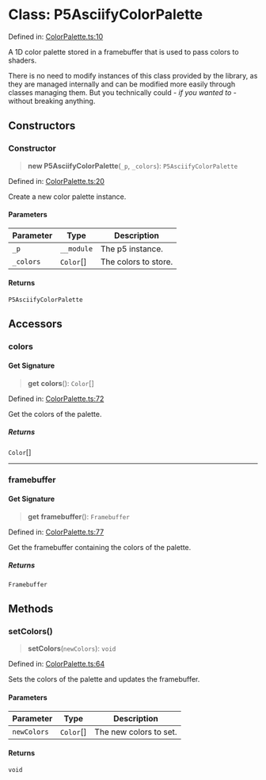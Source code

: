 # Class: P5AsciifyColorPalette

Defined in: [ColorPalette.ts:10](https://github.com/humanbydefinition/p5.asciify/blob/fec90c4382e90afa818d1e2d47829d9ca98f5310/src/lib/ColorPalette.ts#L10)

A 1D color palette stored in a framebuffer that is used to pass colors to shaders.

There is no need to modify instances of this class provided by the library,
as they are managed internally and can be modified more easily through classes managing them.
But you technically could - _if you wanted to_ - without breaking anything.

## Constructors

### Constructor

> **new P5AsciifyColorPalette**(`_p`, `_colors`): `P5AsciifyColorPalette`

Defined in: [ColorPalette.ts:20](https://github.com/humanbydefinition/p5.asciify/blob/fec90c4382e90afa818d1e2d47829d9ca98f5310/src/lib/ColorPalette.ts#L20)

Create a new color palette instance.

#### Parameters

| Parameter | Type       | Description          |
| --------- | ---------- | -------------------- |
| `_p`      | `__module` | The p5 instance.     |
| `_colors` | `Color`[]  | The colors to store. |

#### Returns

`P5AsciifyColorPalette`

## Accessors

### colors

#### Get Signature

> **get** **colors**(): `Color`[]

Defined in: [ColorPalette.ts:72](https://github.com/humanbydefinition/p5.asciify/blob/fec90c4382e90afa818d1e2d47829d9ca98f5310/src/lib/ColorPalette.ts#L72)

Get the colors of the palette.

##### Returns

`Color`[]

---

### framebuffer

#### Get Signature

> **get** **framebuffer**(): `Framebuffer`

Defined in: [ColorPalette.ts:77](https://github.com/humanbydefinition/p5.asciify/blob/fec90c4382e90afa818d1e2d47829d9ca98f5310/src/lib/ColorPalette.ts#L77)

Get the framebuffer containing the colors of the palette.

##### Returns

`Framebuffer`

## Methods

### setColors()

> **setColors**(`newColors`): `void`

Defined in: [ColorPalette.ts:64](https://github.com/humanbydefinition/p5.asciify/blob/fec90c4382e90afa818d1e2d47829d9ca98f5310/src/lib/ColorPalette.ts#L64)

Sets the colors of the palette and updates the framebuffer.

#### Parameters

| Parameter   | Type      | Description            |
| ----------- | --------- | ---------------------- |
| `newColors` | `Color`[] | The new colors to set. |

#### Returns

`void`
